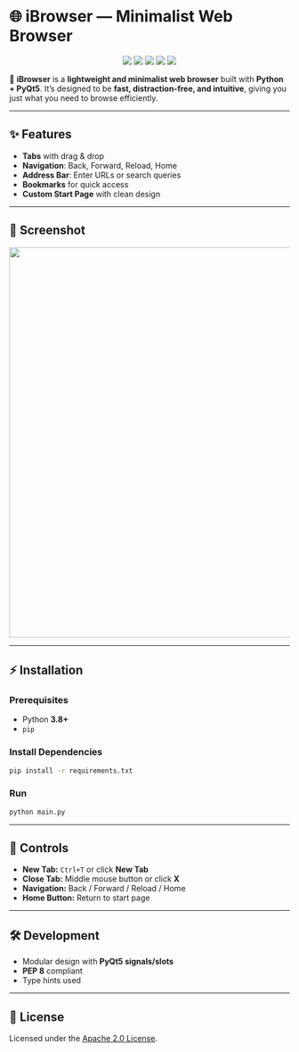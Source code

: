 # 🌐 iBrowser — Minimalist Web Browser

<p align="center">
  <img src="https://img.shields.io/badge/Python-3.8%2B-blue?logo=python&style=for-the-badge">
  <img src="https://img.shields.io/badge/PyQt5-5.15.9-green?logo=qt&style=for-the-badge">
  <img src="https://img.shields.io/badge/License-Apache%202.0-yellow?style=for-the-badge">
  <img src="https://img.shields.io/badge/Platform-Linux-lightgrey?logo=linux&style=for-the-badge">
  <img src="https://img.shields.io/github/stars/IbrokhimN/iBrowser?style=for-the-badge&color=gold">
</p>  

🚀 **iBrowser** is a **lightweight and minimalist web browser** built with **Python + PyQt5**.
It’s designed to be **fast, distraction-free, and intuitive**, giving you just what you need to browse efficiently.

---

## ✨ Features

* **Tabs** with drag & drop
* **Navigation**: Back, Forward, Reload, Home
* **Address Bar**: Enter URLs or search queries
* **Bookmarks** for quick access
* **Custom Start Page** with clean design

---

## 📸 Screenshot

<p align="center">
  <img src="https://raw.githubusercontent.com/IbrokhimN/Photon/refs/heads/main/example.png" width="700">
</p>  

---

## ⚡ Installation

### Prerequisites

* Python **3.8+**
* `pip`

### Install Dependencies

```bash
pip install -r requirements.txt
```

### Run

```bash
python main.py
```

---

## 🎹 Controls

* **New Tab:** `Ctrl+T` or click **New Tab**
* **Close Tab:** Middle mouse button or click **X**
* **Navigation:** Back / Forward / Reload / Home
* **Home Button:** Return to start page

---

## 🛠 Development

* Modular design with **PyQt5 signals/slots**
* **PEP 8** compliant
* Type hints used

---

## 📜 License

Licensed under the [Apache 2.0 License](LICENSE).
